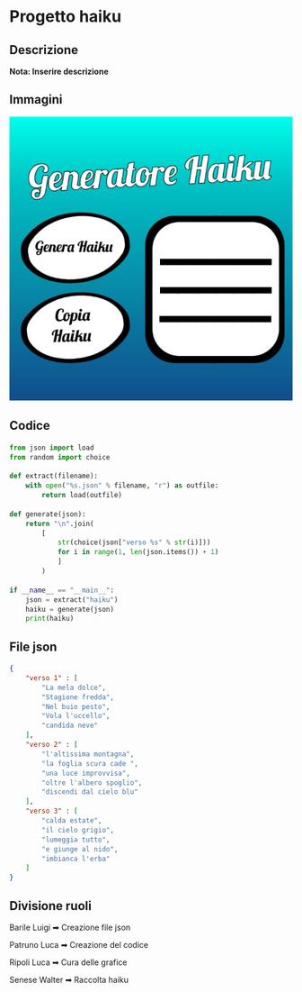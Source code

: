 # Progetto haiku

## Descrizione

**Nota: Inserire descrizione**

## Immagini

![Interfaccia](https://github.com/PatrunoLuca/PatrunoPY/blob/main/Haiku/interfaccia.png)

## Codice

``` python
from json import load
from random import choice

def extract(filename):
    with open("%s.json" % filename, "r") as outfile:
        return load(outfile)

def generate(json):
    return "\n".join(
        [
            str(choice(json["verso %s" % str(i)]))
            for i in range(1, len(json.items()) + 1)
            ]
        )

if __name__ == "__main__":
    json = extract("haiku")
    haiku = generate(json)
    print(haiku)
```

## File json

``` json
{
    "verso 1" : [
        "La mela dolce",
        "Stagione fredda",
        "Nel buio pesto",
        "Vola l'uccello",
        "candida neve"
    ],
    "verso 2" : [
        "l'altissima montagna",
        "la foglia scura cade ",
        "una luce improvvisa",
        "oltre l'albero spoglio",
        "discendi dal cielo blu"
    ],
    "verso 3" : [
        "calda estate",
        "il cielo grigio",
        "lumeggia tutto",
        "e giunge al nido",
        "imbianca l'erba"
    ]
}
```

## Divisione ruoli

Barile Luigi ➡  Creazione file json

Patruno Luca ➡ Creazione del codice

Ripoli Luca ➡ Cura delle grafice

Senese Walter ➡  Raccolta haiku
